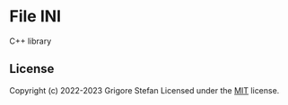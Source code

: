 # File INI

C++ library

## License

Copyright (c) 2022-2023 Grigore Stefan
Licensed under the [MIT](LICENSE) license.

